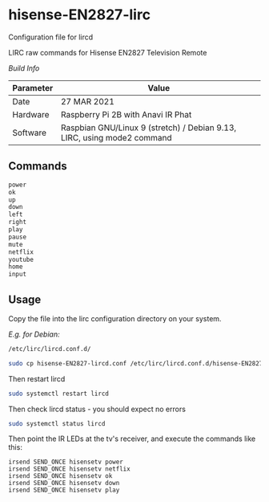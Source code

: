 # hisense-EN2827-lirc
Configuration file for lircd

LIRC raw commands for Hisense EN2827 Television Remote

_Build Info_

| Parameter | Value |
| ------ | ------ |
| Date | 27 MAR 2021 |
| Hardware | Raspberry Pi 2B with Anavi IR Phat |
| Software | Raspbian GNU/Linux 9 (stretch) / Debian 9.13, LIRC, using mode2 command |



## Commands

```sh
power
ok
up
down
left
right
play
pause
mute
netflix
youtube
home
input
```

## Usage

Copy the file into the lirc configuration directory on your system. 

_E.g. for Debian:_

```sh
/etc/lirc/lircd.conf.d/
```

```sh
sudo cp hisense-EN2827-lircd.conf /etc/lirc/lircd.conf.d/hisense-EN2827-lircd.conf
```

Then restart lircd

```sh
sudo systemctl restart lircd
```

Then check lircd status - you should expect no errors

```sh
sudo systemctl status lircd
```

Then point the IR LEDs at the tv's receiver, and execute the commands like this:

```
irsend SEND_ONCE hisensetv power
irsend SEND_ONCE hisensetv netflix
irsend SEND_ONCE hisensetv ok
irsend SEND_ONCE hisensetv down
irsend SEND_ONCE hisensetv play
```


